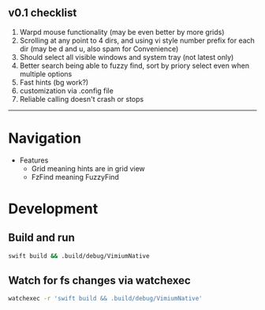 ## v0.1 checklist

1. Warpd mouse functionality (may be even better by more grids)
2. Scrolling at any point to 4 dirs, and using vi style number prefix for each
   dir (may be d and u, also spam for Convenience)
3. Should select all visible windows and system tray (not latest only)
4. Better search being able to fuzzy find, sort by priory select even when
   multiple options
5. Fast hints (bg work?)
6. customization via .config file
7. Reliable calling doesn't crash or stops

---

# Navigation

- Features
  - Grid meaning hints are in grid view
  - FzFind meaning FuzzyFind

# Development

## Build and run

```sh
swift build && .build/debug/VimiumNative
```

## Watch for fs changes via watchexec

```sh
watchexec -r 'swift build && .build/debug/VimiumNative'
```
